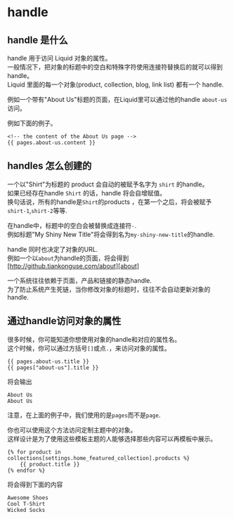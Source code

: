 # handle

## handle 是什么 

handle 用于访问 Liquid 对象的属性。  
一般情况下，把对象的标题中的空白和特殊字符使用连接符替换后的就可以得到 handle。  
Liquid 里面的每一个对象(product, collection, blog, link list) 都有一个 handle.  

例如一个带有"About Us"标题的页面，在Liquid里可以通过他的handle `about-us`访问。  

例如下面的例子。  

```
<!-- the content of the About Us page -->
{{ pages.about-us.content }}
```
## handles 怎么创建的  

一个以"Shirt"为标题的 product 会自动的被赋予名字为 `shirt` 的handle。  
如果已经存在handle `Shirt` 的话，handle 将会自增赋值。  
换句话说，所有的handle是`Shirt`的products ，在第一个之后，将会被赋予`shirt-1`,`shirt-2`等等.  

在handle中，标题中的空白会被替换成连接符`-`.  
例如标题"My Shiny New Title"将会得到名为`my-shiny-new-title`的handle.  


handle 同时也决定了对象的URL.  
例如一个以`about`为handle的页面，将会得到 [http://github.tiankonguse.com/about][about]  

一个系统往往依赖于页面，产品和链接的静态handle.  
为了防止系统产生死链，当你修改对象的标题时，往往不会自动更新对象的handle.  

## 通过handle访问对象的属性

很多时候，你可能知道你想使用对象的handle和对应的属性名。  
这个时候，你可以通过方括号`[]`或点`.`，来访问对象的属性。  

```
{{ pages.about-us.title }} 
{{ pages["about-us"].title }}
```

将会输出

```
About Us
About Us
```

注意，在上面的例子中，我们使用的是`pages`而不是`page`.  

你也可以使用这个方法访问定制主题中的对象。  
这样设计是为了使用这些模板主题的人能够选择那些内容可以再模板中展示。  

```
{% for product in collections[settings.home_featured_collection].products %}
    {{ product.title }}
{% endfor %}
```

将会得到下面的内容  

```
Awesome Shoes
Cool T-Shirt
Wicked Socks
```


[about]: http://github.tiankonguse.com/about.html
